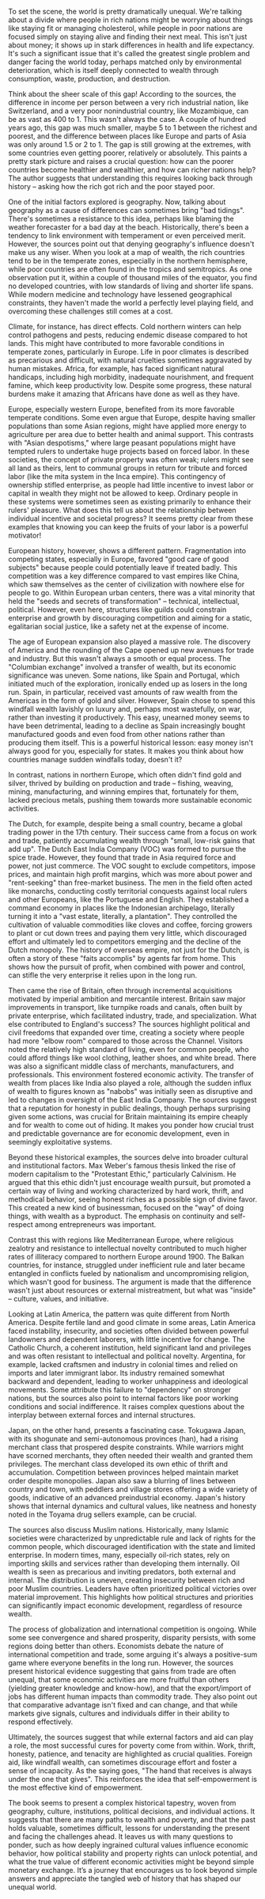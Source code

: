 To set the scene, the world is pretty dramatically unequal. We're talking about a divide where people in rich nations might be worrying about things like staying fit or managing cholesterol, while people in poor nations are focused simply on staying alive and finding their next meal. This isn't just about money; it shows up in stark differences in health and life expectancy. It's such a significant issue that it's called the greatest single problem and danger facing the world today, perhaps matched only by environmental deterioration, which is itself deeply connected to wealth through consumption, waste, production, and destruction.

Think about the sheer scale of this gap! According to the sources, the difference in income per person between a very rich industrial nation, like Switzerland, and a very poor nonindustrial country, like Mozambique, can be as vast as 400 to 1. This wasn't always the case. A couple of hundred years ago, this gap was much smaller, maybe 5 to 1 between the richest and poorest, and the difference between places like Europe and parts of Asia was only around 1.5 or 2 to 1. The gap is still growing at the extremes, with some countries even getting poorer, relatively or absolutely. This paints a pretty stark picture and raises a crucial question: how can the poorer countries become healthier and wealthier, and how can richer nations help? The author suggests that understanding this requires looking back through history – asking how the rich got rich and the poor stayed poor.

One of the initial factors explored is geography. Now, talking about geography as a cause of differences can sometimes bring "bad tidings". There's sometimes a resistance to this idea, perhaps like blaming the weather forecaster for a bad day at the beach. Historically, there's been a tendency to link environment with temperament or even perceived merit. However, the sources point out that denying geography's influence doesn't make us any wiser. When you look at a map of wealth, the rich countries tend to be in the temperate zones, especially in the northern hemisphere, while poor countries are often found in the tropics and semitropics. As one observation put it, within a couple of thousand miles of the equator, you find no developed countries, with low standards of living and shorter life spans. While modern medicine and technology have lessened geographical constraints, they haven't made the world a perfectly level playing field, and overcoming these challenges still comes at a cost.

Climate, for instance, has direct effects. Cold northern winters can help control pathogens and pests, reducing endemic disease compared to hot lands. This might have contributed to more favorable conditions in temperate zones, particularly in Europe. Life in poor climates is described as precarious and difficult, with natural cruelties sometimes aggravated by human mistakes. Africa, for example, has faced significant natural handicaps, including high morbidity, inadequate nourishment, and frequent famine, which keep productivity low. Despite some progress, these natural burdens make it amazing that Africans have done as well as they have.

Europe, especially western Europe, benefited from its more favorable temperate conditions. Some even argue that Europe, despite having smaller populations than some Asian regions, might have applied more energy to agriculture per area due to better health and animal support. This contrasts with "Asian despotisms," where large peasant populations might have tempted rulers to undertake huge projects based on forced labor. In these societies, the concept of private property was often weak; rulers might see all land as theirs, lent to communal groups in return for tribute and forced labor (like the mita system in the Inca empire). This contingency of ownership stifled enterprise, as people had little incentive to invest labor or capital in wealth they might not be allowed to keep. Ordinary people in these systems were sometimes seen as existing primarily to enhance their rulers' pleasure. What does this tell us about the relationship between individual incentive and societal progress? It seems pretty clear from these examples that knowing you can keep the fruits of your labor is a powerful motivator!

European history, however, shows a different pattern. Fragmentation into competing states, especially in Europe, favored "good care of good subjects" because people could potentially leave if treated badly. This competition was a key difference compared to vast empires like China, which saw themselves as the center of civilization with nowhere else for people to go. Within European urban centers, there was a vital minority that held the "seeds and secrets of transformation" – technical, intellectual, political. However, even here, structures like guilds could constrain enterprise and growth by discouraging competition and aiming for a static, egalitarian social justice, like a safety net at the expense of income.

The age of European expansion also played a massive role. The discovery of America and the rounding of the Cape opened up new avenues for trade and industry. But this wasn't always a smooth or equal process. The "Columbian exchange" involved a transfer of wealth, but its economic significance was uneven. Some nations, like Spain and Portugal, which initiated much of the exploration, ironically ended up as losers in the long run. Spain, in particular, received vast amounts of raw wealth from the Americas in the form of gold and silver. However, Spain chose to spend this windfall wealth lavishly on luxury and, perhaps most wastefully, on war, rather than investing it productively. This easy, unearned money seems to have been detrimental, leading to a decline as Spain increasingly bought manufactured goods and even food from other nations rather than producing them itself. This is a powerful historical lesson: easy money isn't always good for you, especially for states. It makes you think about how countries manage sudden windfalls today, doesn't it?

In contrast, nations in northern Europe, which often didn't find gold and silver, thrived by building on production and trade – fishing, weaving, mining, manufacturing, and winning empires that, fortunately for them, lacked precious metals, pushing them towards more sustainable economic activities.

The Dutch, for example, despite being a small country, became a global trading power in the 17th century. Their success came from a focus on work and trade, patiently accumulating wealth through "small, low-risk gains that add up". The Dutch East India Company (VOC) was formed to pursue the spice trade. However, they found that trade in Asia required force and power, not just commerce. The VOC sought to exclude competitors, impose prices, and maintain high profit margins, which was more about power and "rent-seeking" than free-market business. The men in the field often acted like monarchs, conducting costly territorial conquests against local rulers and other Europeans, like the Portuguese and English. They established a command economy in places like the Indonesian archipelago, literally turning it into a "vast estate, literally, a plantation". They controlled the cultivation of valuable commodities like cloves and coffee, forcing growers to plant or cut down trees and paying them very little, which discouraged effort and ultimately led to competitors emerging and the decline of the Dutch monopoly. The history of overseas empire, not just for the Dutch, is often a story of these "faits accomplis" by agents far from home. This shows how the pursuit of profit, when combined with power and control, can stifle the very enterprise it relies upon in the long run.

Then came the rise of Britain, often through incremental acquisitions motivated by imperial ambition and mercantile interest. Britain saw major improvements in transport, like turnpike roads and canals, often built by private enterprise, which facilitated industry, trade, and specialization. What else contributed to England's success? The sources highlight political and civil freedoms that expanded over time, creating a society where people had more "elbow room" compared to those across the Channel. Visitors noted the relatively high standard of living, even for common people, who could afford things like wool clothing, leather shoes, and white bread. There was also a significant middle class of merchants, manufacturers, and professionals. This environment fostered economic activity. The transfer of wealth from places like India also played a role, although the sudden influx of wealth to figures known as "nabobs" was initially seen as disruptive and led to changes in oversight of the East India Company. The sources suggest that a reputation for honesty in public dealings, though perhaps surprising given some actions, was crucial for Britain maintaining its empire cheaply and for wealth to come out of hiding. It makes you ponder how crucial trust and predictable governance are for economic development, even in seemingly exploitative systems.

Beyond these historical examples, the sources delve into broader cultural and institutional factors. Max Weber's famous thesis linked the rise of modern capitalism to the "Protestant Ethic," particularly Calvinism. He argued that this ethic didn't just encourage wealth pursuit, but promoted a certain way of living and working characterized by hard work, thrift, and methodical behavior, seeing honest riches as a possible sign of divine favor. This created a new kind of businessman, focused on the "way" of doing things, with wealth as a byproduct. The emphasis on continuity and self-respect among entrepreneurs was important.

Contrast this with regions like Mediterranean Europe, where religious zealotry and resistance to intellectual novelty contributed to much higher rates of illiteracy compared to northern Europe around 1900. The Balkan countries, for instance, struggled under inefficient rule and later became entangled in conflicts fueled by nationalism and uncompromising religion, which wasn't good for business. The argument is made that the difference wasn't just about resources or external mistreatment, but what was "inside" – culture, values, and initiative.

Looking at Latin America, the pattern was quite different from North America. Despite fertile land and good climate in some areas, Latin America faced instability, insecurity, and societies often divided between powerful landowners and dependent laborers, with little incentive for change. The Catholic Church, a coherent institution, held significant land and privileges and was often resistant to intellectual and political novelty. Argentina, for example, lacked craftsmen and industry in colonial times and relied on imports and later immigrant labor. Its industry remained somewhat backward and dependent, leading to worker unhappiness and ideological movements. Some attribute this failure to "dependency" on stronger nations, but the sources also point to internal factors like poor working conditions and social indifference. It raises complex questions about the interplay between external forces and internal structures.

Japan, on the other hand, presents a fascinating case. Tokugawa Japan, with its shogunate and semi-autonomous provinces (han), had a rising merchant class that prospered despite constraints. While warriors might have scorned merchants, they often needed their wealth and granted them privileges. The merchant class developed its own ethic of thrift and accumulation. Competition between provinces helped maintain market order despite monopolies. Japan also saw a blurring of lines between country and town, with peddlers and village stores offering a wide variety of goods, indicative of an advanced preindustrial economy. Japan's history shows that internal dynamics and cultural values, like neatness and honesty noted in the Toyama drug sellers example, can be crucial.

The sources also discuss Muslim nations. Historically, many Islamic societies were characterized by unpredictable rule and lack of rights for the common people, which discouraged identification with the state and limited enterprise. In modern times, many, especially oil-rich states, rely on importing skills and services rather than developing them internally. Oil wealth is seen as precarious and inviting predators, both external and internal. The distribution is uneven, creating insecurity between rich and poor Muslim countries. Leaders have often prioritized political victories over material improvement. This highlights how political structures and priorities can significantly impact economic development, regardless of resource wealth.

The process of globalization and international competition is ongoing. While some see convergence and shared prosperity, disparity persists, with some regions doing better than others. Economists debate the nature of international competition and trade, some arguing it's always a positive-sum game where everyone benefits in the long run. However, the sources present historical evidence suggesting that gains from trade are often unequal, that some economic activities are more fruitful than others (yielding greater knowledge and know-how), and that the export/import of jobs has different human impacts than commodity trade. They also point out that comparative advantage isn't fixed and can change, and that while markets give signals, cultures and individuals differ in their ability to respond effectively.

Ultimately, the sources suggest that while external factors and aid can play a role, the most successful cures for poverty come from within. Work, thrift, honesty, patience, and tenacity are highlighted as crucial qualities. Foreign aid, like windfall wealth, can sometimes discourage effort and foster a sense of incapacity. As the saying goes, "The hand that receives is always under the one that gives". This reinforces the idea that self-empowerment is the most effective kind of empowerment.

The book seems to present a complex historical tapestry, woven from geography, culture, institutions, political decisions, and individual actions. It suggests that there are many paths to wealth and poverty, and that the past holds valuable, sometimes difficult, lessons for understanding the present and facing the challenges ahead. It leaves us with many questions to ponder, such as how deeply ingrained cultural values influence economic behavior, how political stability and property rights can unlock potential, and what the true value of different economic activities might be beyond simple monetary exchange. It’s a journey that encourages us to look beyond simple answers and appreciate the tangled web of history that has shaped our unequal world.